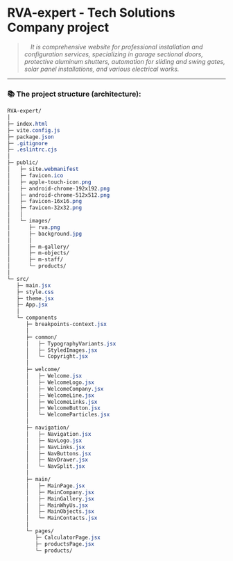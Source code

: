 # RVA-expert - Tech Solutions Company project
> &emsp;_It is comprehensive website for professional installation and configuration services, specializing in garage sectional doors, protective aluminum shutters, automation for sliding and swing gates, solar panel installations, and various electrical works._

- - -

### 📚 The project structure (architecture):

```css
RVA-expert/
│
├─ index.html
├─ vite.config.js
├─ package.json
├─ .gitignore
├─ .eslintrc.cjs
│
├─ public/
│   ├─ site.webmanifest
│   ├─ favicon.ico
│   ├─ apple-touch-icon.png
│   ├─ android-chrome-192x192.png
│   ├─ android-chrome-512x512.png
│   ├─ favicon-16x16.png
│   ├─ favicon-32x32.png
│   │
│   └─ images/
│      ├─ rva.png
│      ├─ background.jpg
│      │
│      ├─ m-gallery/
│      ├─ m-objects/
│      ├─ m-staff/
│      └─ products/
│
└─ src/
   ├─ main.jsx
   ├─ style.css
   ├─ theme.jsx
   ├─ App.jsx
   │
   └─ components
      ├─ breakpoints-context.jsx
      │
      ├─ common/
      │   ├─ TypographyVariants.jsx
      │   ├─ StyledImages.jsx
      │   └─ Copyright.jsx
      │
      ├─ welcome/
      │   ├─ Welcome.jsx
      │   ├─ WelcomeLogo.jsx
      │   ├─ WelcomeCompany.jsx
      │   ├─ WelcomeLine.jsx
      │   ├─ WelcomeLinks.jsx
      │   ├─ WelcomeButton.jsx
      │   └─ WelcomeParticles.jsx
      │
      ├─ navigation/
      │   ├─ Navigation.jsx
      │   ├─ NavLogo.jsx
      │   ├─ NavLinks.jsx
      │   ├─ NavButtons.jsx
      │   ├─ NavDrawer.jsx
      │   └─ NavSplit.jsx
      │
      ├─ main/
      │   ├─ MainPage.jsx
      │   ├─ MainCompany.jsx
      │   ├─ MainGallery.jsx
      │   ├─ MainWhyUs.jsx
      │   ├─ MainObjects.jsx
      │   └─ MainContacts.jsx
      │
      └─ pages/
         ├─ CalculatorPage.jsx
         ├─ productsPage.jsx
         └─ products/
```


